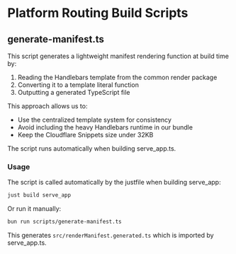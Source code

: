 # Platform Routing Build Scripts

## generate-manifest.ts

This script generates a lightweight manifest rendering function at build time by:

1. Reading the Handlebars template from the common render package
2. Converting it to a template literal function
3. Outputting a generated TypeScript file

This approach allows us to:
- Use the centralized template system for consistency
- Avoid including the heavy Handlebars runtime in our bundle
- Keep the Cloudflare Snippets size under 32KB

The script runs automatically when building serve_app.ts.

### Usage

The script is called automatically by the justfile when building serve_app:

```bash
just build serve_app
```

Or run it manually:

```bash
bun run scripts/generate-manifest.ts
```

This generates `src/renderManifest.generated.ts` which is imported by serve_app.ts.